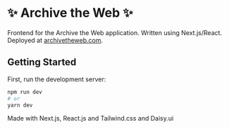 # :sparkles: Archive the Web :sparkles:

Frontend for the Archive the Web application. Written using Next.js/React. Deployed at [archivetheweb.com](https://archivetheweb.com/).

## Getting Started

First, run the development server:

```bash
npm run dev
# or
yarn dev
```

Made with Next.js, React.js and Tailwind.css and Daisy.ui
